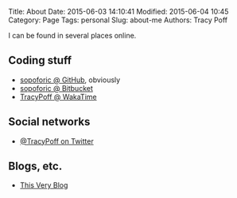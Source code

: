 Title: About
Date: 2015-06-03 14:10:41
Modified: 2015-06-04 10:45
Category: Page
Tags: personal
Slug: about-me
Authors: Tracy Poff

I can be found in several places online.

## Coding stuff

* [sopoforic @ GitHub](https://github.com/sopoforic), obviously
* [sopoforic @ Bitbucket](https://bitbucket.org/sopoforic/)
* [TracyPoff @ WakaTime](https://wakatime.com/@TracyPoff)

## Social networks

* [@TracyPoff on Twitter](https://twitter.com/TracyPoff)

## Blogs, etc.

* [This Very Blog](https://sopoforic.github.io/)
